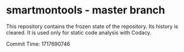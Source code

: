 # smartmontools - master branch

This repository contains the frozen state of the repository.
Its history is cleared. It is used only for static code
analysis with Codacy.

Commit Time: 1717690746